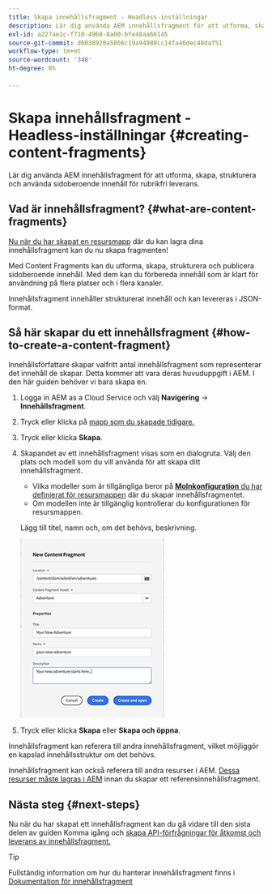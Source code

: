 ```yaml
---
title: Skapa innehållsfragment - Headless-inställningar
description: Lär dig använda AEM innehållsfragment för att utforma, skapa, strukturera och använda sidoberoende innehåll för rubrikfri leverans.
exl-id: a227ae2c-f710-4968-8a00-bfe48aa66145
source-git-commit: d6038920a5866c19a94980cc14fa46dec48daf51
workflow-type: tm+mt
source-wordcount: '348'
ht-degree: 0%

---
```


# Skapa innehållsfragment - Headless-inställningar {#creating-content-fragments}

Lär dig använda AEM innehållsfragment för att utforma, skapa, strukturera och använda sidoberoende innehåll för rubrikfri leverans.

## Vad är innehållsfragment? {#what-are-content-fragments}

[Nu när du har skapat en resursmapp](create-assets-folder.md) där du kan lagra dina innehållsfragment kan du nu skapa fragmenten!

Med Content Fragments kan du utforma, skapa, strukturera och publicera sidoberoende innehåll. Med dem kan du förbereda innehåll som är klart för användning på flera platser och i flera kanaler.

Innehållsfragment innehåller strukturerat innehåll och kan levereras i JSON-format.

## Så här skapar du ett innehållsfragment {#how-to-create-a-content-fragment}

Innehållsförfattare skapar valfritt antal innehållsfragment som representerar det innehåll de skapar. Detta kommer att vara deras huvuduppgift i AEM. I den här guiden behöver vi bara skapa en.

1. Logga in AEM as a Cloud Service och välj **Navigering** -> **Innehållsfragment**.

1. Tryck eller klicka på [mapp som du skapade tidigare.](create-assets-folder.md)
1. Tryck eller klicka **Skapa**.
1. Skapandet av ett innehållsfragment visas som en dialogruta.
Välj den plats och modell som du vill använda för att skapa ditt innehållsfragment.

   * Vilka modeller som är tillgängliga beror på [**Molnkonfiguration** du har definierat för resursmappen](create-assets-folder.md) där du skapar innehållsfragmentet.
   * Om modellen inte är tillgänglig kontrollerar du konfigurationen för resursmappen.

   Lägg till titel, namn och, om det behövs, beskrivning.

   ![Dialogrutan Skapa nytt innehållsfragment](/help/sites-cloud/administering/content-fragments/assets/cfc-console-create.png)

1. Tryck eller klicka **Skapa** eller  **Skapa och öppna**.

Innehållsfragment kan referera till andra innehållsfragment, vilket möjliggör en kapslad innehållsstruktur om det behövs.

Innehållsfragment kan också referera till andra resurser i AEM. [Dessa resurser måste lagras i AEM](/help/assets/manage-digital-assets.md) innan du skapar ett referensinnehållsfragment.

## Nästa steg {#next-steps}

Nu när du har skapat ett innehållsfragment kan du gå vidare till den sista delen av guiden Komma igång och [skapa API-förfrågningar för åtkomst och leverans av innehållsfragment.](create-api-request.md)

>[!TIP]
>
>Fullständig information om hur du hanterar innehållsfragment finns i [Dokumentation för innehållsfragment](/help/sites-cloud/administering/content-fragments/content-fragments.md)
